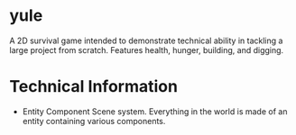 # yule
A 2D survival game intended to demonstrate technical ability in tackling a large project from scratch. Features health, hunger, building, and digging.

# Technical Information
* Entity Component Scene system. Everything in the world is made of an entity containing various components.
